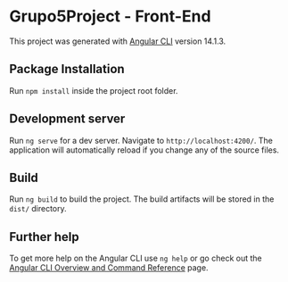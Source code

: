 # Grupo5Project - Front-End

This project was generated with [Angular CLI](https://github.com/angular/angular-cli) version 14.1.3.

## Package Installation

Run `npm install` inside the project root folder.

## Development server

Run `ng serve` for a dev server. Navigate to `http://localhost:4200/`. The application will automatically reload if you change any of the source files.

## Build

Run `ng build` to build the project. The build artifacts will be stored in the `dist/` directory.

## Further help

To get more help on the Angular CLI use `ng help` or go check out the [Angular CLI Overview and Command Reference](https://angular.io/cli) page.
